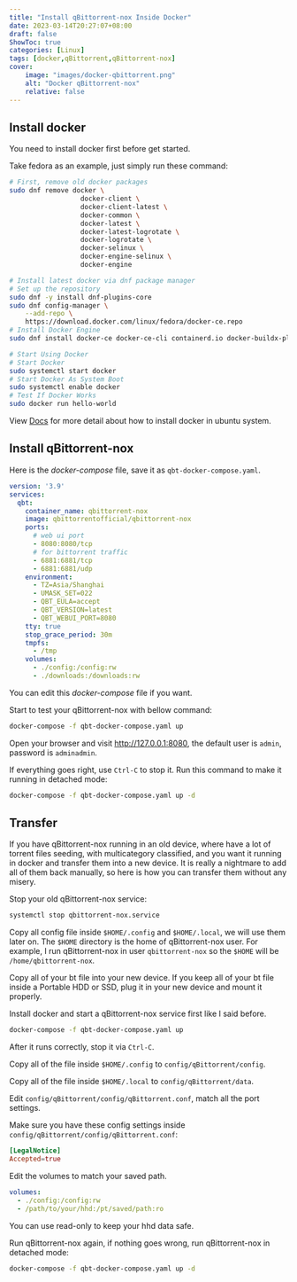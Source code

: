 ```yaml
---
title: "Install qBittorrent-nox Inside Docker"
date: 2023-03-14T20:27:07+08:00
draft: false
ShowToc: true
categories: [Linux]
tags: [docker,qBittorrent,qBittorrent-nox]
cover:
    image: "images/docker-qbittorrent.png"
    alt: "Docker qBittorrent-nox"
    relative: false
---
```


## Install docker

You need to install docker first before get started.

Take fedora as an example, just simply run these command:

```bash
# First, remove old docker packages
sudo dnf remove docker \
                  docker-client \
                  docker-client-latest \
                  docker-common \
                  docker-latest \
                  docker-latest-logrotate \
                  docker-logrotate \
                  docker-selinux \
                  docker-engine-selinux \
                  docker-engine

# Install latest docker via dnf package manager
# Set up the repository
sudo dnf -y install dnf-plugins-core
sudo dnf config-manager \
    --add-repo \
    https://download.docker.com/linux/fedora/docker-ce.repo
# Install Docker Engine
sudo dnf install docker-ce docker-ce-cli containerd.io docker-buildx-plugin docker-compose-plugin

# Start Using Docker
# Start Docker
sudo systemctl start docker
# Start Docker As System Boot
sudo systemctl enable docker
# Test If Docker Works
sudo docker run hello-world
```

View [Docs](https://docs.docker.com/engine/install/ubuntu/) for more detail about how to install docker in ubuntu system.

## Install qBittorrent-nox

Here is the *docker-compose* file, save it as `qbt-docker-compose.yaml`.

```yaml
version: '3.9'
services:
  qbt:
    container_name: qbittorrent-nox
    image: qbittorrentofficial/qbittorrent-nox
    ports:
      # web ui port
      - 8080:8080/tcp
      # for bittorrent traffic
      - 6881:6881/tcp
      - 6881:6881/udp
    environment:
      - TZ=Asia/Shanghai
      - UMASK_SET=022
      - QBT_EULA=accept
      - QBT_VERSION=latest
      - QBT_WEBUI_PORT=8080
    tty: true
    stop_grace_period: 30m
    tmpfs:
      - /tmp
    volumes:
      - ./config:/config:rw
      - ./downloads:/downloads:rw
```

You can edit this *docker-compose* file if you want.

Start to test your qBittorrent-nox with bellow command:

```bash
docker-compose -f qbt-docker-compose.yaml up
```

Open your browser and visit <http://127.0.0.1:8080>, the default user is `admin`, password is `adminadmin`.

If everything goes right, use `Ctrl-C` to stop it. Run this command to make it running in detached mode:

```bash
docker-compose -f qbt-docker-compose.yaml up -d
```

## Transfer

If you have qBittorrent-nox running in an old device, where have a lot of torrent files seeding, with multicategory classified, and you want it running in docker and transfer them into a new device. It is really a nightmare to add all of them back manually, so here is how you can transfer them without any misery.

Stop your old qBittorrent-nox service:

```bash
systemctl stop qbittorrent-nox.service
```

Copy all config file inside `$HOME/.config` and `$HOME/.local`, we will use them later on. The `$HOME` directory is the home of qBittorrent-nox user. For example, I run qBittorrent-nox in user `qbittorrent-nox` so the `$HOME` will be `/home/qbittorrent-nox`.

Copy all of your bt file into your new device. If you keep all of your bt file inside a Portable HDD or SSD, plug it in your new device and mount it properly.

Install docker and start a qBittorrent-nox service first like I said before.

```bash
docker-compose -f qbt-docker-compose.yaml up
```

After it runs correctly, stop it via `Ctrl-C`.

Copy all of the file inside `$HOME/.config` to `config/qBittorrent/config`.

Copy all of the file inside `$HOME/.local` to `config/qBittorrent/data`.

Edit `config/qBittorrent/config/qBittorrent.conf`, match all the port settings.

Make sure you have these config settings inside `config/qBittorrent/config/qBittorrent.conf`:

```conf
[LegalNotice]
Accepted=true
```

Edit the volumes to match your saved path.

```yaml
volumes:
  - ./config:/config:rw
  - /path/to/your/hhd:/pt/saved/path:ro
```

You can use read-only to keep your hhd data safe.

Run qBittorrent-nox again, if nothing goes wrong, run qBittorrent-nox in detached mode:

```bash
docker-compose -f qbt-docker-compose.yaml up -d
```
